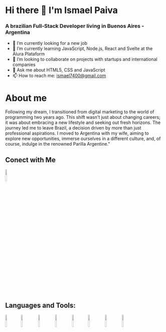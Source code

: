 # Hi there 👋 I'm Ismael Paiva

### A brazilian Full-Stack Developer living in Buenos Aires - Argentina


 * 🔭 I’m currently looking for a new job
 * 🌱 I’m currently learning JavaScript, Node.js, React and Svelte at the Alura Plataform
 * 👯 I’m looking to collaborate on projects with startups and international companies
 * 💬 Ask me about HTML5, CSS and JavaScript
 * 📫 How to reach me: ismael7400@gmail.com

# About me

Following my dream, I transitioned from digital marketing to the world of programming two years ago. 
This shift wasn't just about changing careers; it was about embracing a new lifestyle and seeking out fresh horizons. The journey led me to leave Brazil, a decision driven by more than just professional aspirations. I moved to Argentina with my wife, aiming to explore new opportunities, immerse ourselves in a different culture, and, of course, indulge in the renowned Parilla Argentine."






## Conect with Me
<a href='https://www.linkedin.com/in/ismael-paiva-a325a4179/' target='_blank'><img  src="https://cdn.jsdelivr.net/gh/devicons/devicon@latest/icons/linkedin/linkedin-original.svg" width='10%'/> </a>

          

## Languages and Tools:
 <img src="https://cdn.jsdelivr.net/gh/devicons/devicon@latest/icons/html5/html5-original.svg" width='10%' /><img src="https://cdn.jsdelivr.net/gh/devicons/devicon@latest/icons/css3/css3-original.svg" width='10%'/> <img src="https://cdn.jsdelivr.net/gh/devicons/devicon@latest/icons/javascript/javascript-original.svg" width='10%' /> <img src="https://cdn.jsdelivr.net/gh/devicons/devicon@latest/icons/nodejs/nodejs-plain-wordmark.svg" width='10%' /> <img width='10%' src="https://cdn.jsdelivr.net/gh/devicons/devicon@latest/icons/sass/sass-original.svg" /><img src="https://cdn.jsdelivr.net/gh/devicons/devicon@latest/icons/tailwindcss/tailwindcss-original-wordmark.svg" width='10%' /> <img src="https://cdn.jsdelivr.net/gh/devicons/devicon@latest/icons/svelte/svelte-original.svg" width='10%'/> <img src="https://cdn.jsdelivr.net/gh/devicons/devicon@latest/icons/figma/figma-original.svg" width='10%' />
          
          
          
          
          
          
          
          
          
<!--
**ismapaiva/ismapaiva** is a ✨ _special_ ✨ repository because its `README.md` (this file) appears on your GitHub profile.

Here are some ideas to get you started:

- 🔭 I’m currently looking for a new job...
- 🌱 I’m currently learning ...
- 👯 I’m looking to collaborate on ...
- 🤔 I’m looking for help with ...
- 💬 Ask me about ...
- 📫 How to reach me: ...
- 😄 Pronouns: ...
- ⚡ Fun fact: ...
-->
